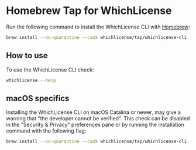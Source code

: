 # Homebrew Tap for WhichLicense

Run the following command to install the WhichLicense CLI with [Homebrew]:

```bash
brew install --no-quarantine --cask whichlicense/tap/whichlicense-cli
```

## How to use

To use the WhichLicense CLI check:

```bash
whichlicense --help
```

## macOS specifics

Installing the WhichLicense CLI on macOS Catalina or newer, may give
a warning that "the developer cannot be verified". This check can be
disabled in the "Security & Privacy" preferences pane or by running
the installation command with the following flag:

```bash
brew install --no-quarantine --cask whichlicense/tap/whichlicense-cli
```

[Homebrew]: https://brew.sh/